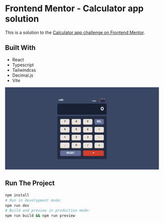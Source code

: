 # Frontend Mentor - Calculator app solution

This is a solution to the [Calculator app challenge on Frontend Mentor](https://www.frontendmentor.io/challenges/calculator-app-9lteq5N29).

## Built With

- React
- Typescript
- Tailwindcss
- Decimal.js
- Vite

![](./Screenshot.png)

## Run The Project

```sh
npm install
# Run in development mode:
npm run dev
# Build and preview in production mode:
npm run build && npm run preview
```
